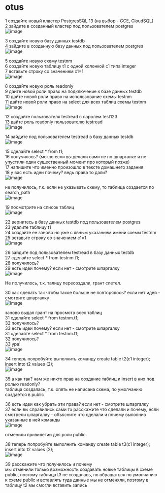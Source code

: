 # otus
1 создайте новый кластер PostgresSQL 13 (на выбор - GCE, CloudSQL)  
2 зайдите в созданный кластер под пользователем postgres  
![image](https://user-images.githubusercontent.com/108919955/181925586-6fe7dc01-df1a-4723-a4bd-05c27c01b52b.png)
  
3 создайте новую базу данных testdb  
4 зайдите в созданную базу данных под пользователем postgres  
![image](https://user-images.githubusercontent.com/108919955/181925694-f31b518f-eadf-409f-82f3-a0e8b648f891.png)
  
5 создайте новую схему testnm  
6 создайте новую таблицу t1 с одной колонкой c1 типа integer  
7 вставьте строку со значением c1=1  
![image](https://user-images.githubusercontent.com/108919955/181925788-7f3b5668-91d8-4115-bcb1-0182ef709cfe.png)
  
8 создайте новую роль readonly  
9 дайте новой роли право на подключение к базе данных testdb  
10 дайте новой роли право на использование схемы testnm  
11 дайте новой роли право на select для всех таблиц схемы testnm  
![image](https://user-images.githubusercontent.com/108919955/181926231-ea5868d9-7822-46cb-827b-a6d18335d186.png)
  
12 создайте пользователя testread с паролем test123  
13 дайте роль readonly пользователю testread  
![image](https://user-images.githubusercontent.com/108919955/181926314-15142a6b-fe8c-4603-bd81-858ce0117aba.png)
  
14 зайдите под пользователем testread в базу данных testdb  
![image](https://user-images.githubusercontent.com/108919955/181933347-7ed53661-c735-4923-8e89-676a57917797.png)
  
15 сделайте select * from t1;  
16 получилось? (могло если вы делали сами не по шпаргалке и не упустили один существенный момент про который позже)  
17 напишите что именно произошло в тексте домашнего задания  
18 у вас есть идеи почему? ведь права то дали?  
![image](https://user-images.githubusercontent.com/108919955/181933473-49c586c9-cee1-4c9f-bf72-c2d5f2761b1e.png)
  
  не получилось, т.к. если не указывать схему, то таблица создается по search_path  
  ![image](https://user-images.githubusercontent.com/108919955/181933567-174af75a-fe84-4dbe-875d-0a3c5537e033.png)
  
19 посмотрите на список таблиц  
![image](https://user-images.githubusercontent.com/108919955/181933624-82366bc9-416f-41d8-8a39-190bedd48643.png)
  
22 вернитесь в базу данных testdb под пользователем postgres  
23 удалите таблицу t1  
24 создайте ее заново но уже с явным указанием имени схемы testnm  
25 вставьте строку со значением c1=1  
![image](https://user-images.githubusercontent.com/108919955/181933720-903d82e2-1b2c-428c-bf4f-7de221ac56a3.png)
  
26 зайдите под пользователем testread в базу данных testdb  
27 сделайте select * from testnm.t1;  
28 получилось?  
29 есть идеи почему? если нет - смотрите шпаргалку  
![image](https://user-images.githubusercontent.com/108919955/181933828-eade6095-4976-443b-a3f9-188061540d28.png)
  
  Не получилось, т.к. талицу пересоздали, грант слетел.  
  
30 как сделать так чтобы такое больше не повторялось? если нет идей - смотрите шпаргалку  
![image](https://user-images.githubusercontent.com/108919955/181933932-0d024b54-d84b-42ab-8693-e4c99b4c9879.png)
  
  заново выдал грант на просмотр всех таблиц  
31 сделайте select * from testnm.t1;  
32 получилось?  
33 есть идеи почему? если нет - смотрите шпаргалку  
31 сделайте select * from testnm.t1;  
32 получилось?  
33 ура!  
![image](https://user-images.githubusercontent.com/108919955/181933977-8e07e697-c6fe-4727-a395-f3a433d4ca3e.png)
  
34 теперь попробуйте выполнить команду create table t2(c1 integer); insert into t2 values (2);  
![image](https://user-images.githubusercontent.com/108919955/181934151-cb559aac-ad3c-40fa-a66b-fe8d836000be.png)
  
35 а как так? нам же никто прав на создание таблиц и insert в них под ролью readonly?  
таблица создалась, т.к. опять не написана схема, по умолчанию создается в public  
  
36 есть идеи как убрать эти права? если нет - смотрите шпаргалку  
37 если вы справились сами то расскажите что сделали и почему, если смотрели шпаргалку - объясните что сделали и почему выполнив указанные в ней команды  
![image](https://user-images.githubusercontent.com/108919955/181934510-6b43f762-c8e4-4a3f-8654-8ce047af8364.png)
  
  отменили привилегии для роли public.  
    
38 теперь попробуйте выполнить команду create table t3(c1 integer); insert into t2 values (2);  
![image](https://user-images.githubusercontent.com/108919955/181934589-2ed7e3d8-4f64-441c-9295-cf0271aa71f4.png)
  
39 расскажите что получилось и почему   
мы отменили только возможность создавать новые таблицы в схеме public, поэтому таблица t3 не создалась, но обращаться по умолчанию к схеме public и вставлять туда данные мы не отменяли, поэтому в таблицу t2 мы смогли вставить запись  
